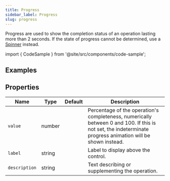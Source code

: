 ```yaml
---
title: Progress
sidebar_label: Progress
slug: progress
---
```


Progress are used to show the completion status of an operation lasting more than 2 seconds. If the state of progress cannot be determined, use a [Spinner](spinner) instead.

import { CodeSample } from '@site/src/components/code-sample';

## Examples

<CodeSample src="https://python-progress-example.pgletio.repl.co" height="300px"
    python="https://github.com/pglet/examples/blob/main/python/controls/progress_control.py"
    />

## Properties

| Name           | Type    | Default | Description |
| -------------- | ------- | ------- | ----------- |
| `value`        | number  |         | Percentage of the operation's completeness, numerically between 0 and 100. If this is not set, the indeterminate progress animation will be shown instead. |
| `label`        | string  |         | Label to display above the control. |
| `description`  | string  |         | Text describing or supplementing the operation.  |
